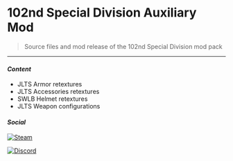 # 102nd Special Division Auxiliary Mod
> Source files and mod release of the 102nd Special Division mod pack
___
#### **_Content_**

- JLTS Armor retextures  
- JLTS Accessories retextures  
- SWLB Helmet retextures  
- JLTS Weapon configurations

#### **_Social_**
[![Steam](https://img.shields.io/steam/views/2044561318?logo=steam&style=for-the-badge)](https://steamcommunity.com/sharedfiles/filedetails/?id=2044561318)

[![Discord](https://img.shields.io/discord/366955806777671681?label=Discord&logo=discord&logoColor=white&style=for-the-badge)](https://discord.gg/2BUuZa3)